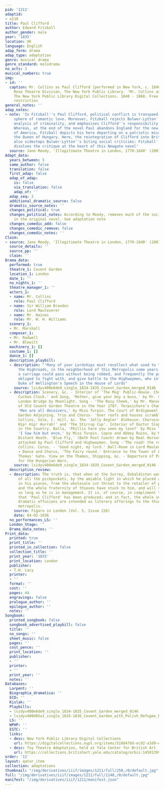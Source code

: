 ```yaml
---
pid: '1211'
adaptid:
- a110
title: Paul Clifford
author: Edward Fitzball
author_gender: male
year: '1835'
location: UK
language: English
adap_form: drama
adap_type: adaptation
genre: musical drama
genre_standard: melodrama
no_acts: 3
musical_numbers: true
img:
- id: ''
  caption: Mr. Collins as Paul Clifford [performed in New York, c. 1840-60]. Billy
    Rose Theatre Division, The New York Public Library. 'Mr. Collins as Paul Clifford'
    The New York Public Library Digital Collections. 1840 - 1860. Free to use without
    restriction
general_notes: ''
adap_notes:
- note: 'In Fitzball''s Paul Clifford, political conflict is transpoed into the private
    sphere of romantic love. Moreover, Fitzball rejects Bulwer-Lytton''s sociological
    analysis of criminality, and emphasises Clifford''s responsibility for his crimes
    Whereas, at the end of the novel Paul abandons England for the new, hopeful land
    of America, Fitzball depicts his hero departing on a patriotic mission to aid
    the Queen of Hungary. Here, the reintegration of Clifford into British society
    also sidesteps Bulwer-Lytton''s biting social criticims: Fitzball''s adaptation
    disolves the critique at the heart of this Newgate novel'
  source: Jane Moody, 'Illegitimate Theatre in London, 1770-1840' (2007), pp.112
Adapt_data:
  years_between: 5
  same_author: false
  translation: false
  first_adap: false
  adap_of_adap:
    is: false
    via_translation: false
    adap_of: ''
  adap_seq: 2
  additional_dramatic_source: false
  dramatic_source_notes: ''
  changes_political: true
  changes_political_notes: According to Moody, removes much of the social criticism
    in the original novel. See adaptation note
  changes_comedic_add: false
  changes_comedic_remove: false
  changes_comedic_notes: ''
Claim:
- source: Jane Moody, 'Illegitimate Theatre in London, 1770-1840' (2007)
  source_details: ''
  source_pp: ''
  claim: ''
Drama_data:
  performed: true
  theatre_1: Covent Garden
  location_1: London
  date_1: ''
  no_nights_1: ''
  theatre_manager_1: ''
  actors_1:
  - name: Mr. Collins
    role: Paul Clifford
  - name: Sir William Brandon
    role: Lord Mauleverer
  - name: Mr. Haines
    role: Mr. W. H. Williams
  scenery_1:
  - Mr. Marshall
  composer_1:
  - Mr. Rodwell
  - Mr. Blewitt
  machinery_1: []
  costume_1: []
  dance_1: []
  description_playbill:
  - description: "'Many of your Lordships must recollect what used to take place on
      the Highroads, in the neighborhood of this Metropolis some years ago. Scarcely
      a carriage could pass without being robbed, and frequently the passengers were
      obliged to fight with, and give battle to the Highwaymen, who infested the Roads,'
      Duke of Wellington's Speech in the House of Lords"
    source: lsidyv400e6de9_single_1834-1835_Covent_Garden_merged_0146
  - description: Scenery, &c. - Interior of 'The Mug' Public-House. Chorus - 'The
      Cuckoo Clock.' and Song, 'Mother, give your boy a buss,' by Mr. Collins. Old
      London Bridge by Moonlight. Song - 'The Rosy Cheek,' by Mr. Manvers. Exterior
      of Old Covent Garden Theatre in the Year 1787. Terpsichore's Chamber. Song....
      'Men are all deceivers,' by Miss Turpin. The Court of Brdigeweel Prsion, and
      Garden Adjoining. Trio and Chorus- 'Over roofs and houses scrambling,' Messrs.
      Collins, Vale, C. Hill, &c. The 'Jolly Angler' Alehouse. Chorusses... 'Hip!
      Hip! Hip! Hurrah!' and 'The Stirrup Cup'. Interior of Doctor Slopperton's House
      in the Country. Balla, 'Phillis hare you seen my love?' by Miss Taylor... Ballad,
      'I Saw him but once,' by Miss Turpin. Copse and Abbey Ruins, by Moonlight, with
      Distant Heath. 'Blue Fly,' (Bath Post Coach) drawn by Real Horses. Stopped and
      attacked by Paul Clifford and Highwaymen. Song -'The road! the ruin!' by Mr.
      Collins. Corus. - 'Good night, my lord.' Ball-Room in Lord Mauleverer's House.
      - Dance and Chorus, 'The Fairy round.' Entrance to the Tower of London by St.
      Thomas' Gate. View on the Thames, Shipping, &c. - Departure of Paul Clifford
      for the Hungarian Wars.
    source: lsidyv400e6de9_single_1834-1835_Covent_Garden_merged_0146
  description_review:
  - description: The truth is, that when at the Surrey, Osbaldiston won the hearts
      of all the pickpockets, by the amiable light in which he placed all criminals
      in his pieces, from the wholesale cut throat to the retailer of pocket handkerchiefts;
      and the whole fraternity of thieves have stuck to him, and will stick to him,
      so long as he is in management. It is, of course, in compliment to this class,
      that 'Paul Clifford' has been produced; and in fact, the whole series of Fitzball's
      dramatic effusions are intended as literary offerings to the thieves of the
      metropolis.
    source: Figaro in London (Vol. 5, Issue 226)
    date: 04-02-1836
  no_performances_LS: ''
  London_Stage: ''
  Drama_data_notes: ''
Print_data:
  printed: true
  print_title: ''
  printed_in_collection: false
  collection_title: ''
  print_year: '1835'
  print_location: London
  publisher:
  - T.H. Lacy
  printer:
  - ''
  format: ''
  cost: ''
  pages: 44
  engravings: false
  prologue_author: ''
  epilogue_author: ''
  notes: ''
Songbook:
  printed_songbook: false
  songbook_advertised_playbill: false
  title: ''
  no_songs: ''
  sheet_music: false
  pages: ''
  cost_pence: ''
  print_location: ''
  publisher:
  - ''
  printer:
  - ''
  print_year: ''
  notes: ''
Databases:
  Larpent: ''
  Biographia_dramatica: ''
  ECD: ''
  Kislak: ''
  Playbills:
  - lsidyv400e6de9_single_1834-1835_Covent_Garden_merged_0146
  - lsidyv400d85a1_single_1835-1836_Covent_Garden_with_Polish_Refugee_Benefit_merged_0003
  LS: ''
  WPHP: ''
  ESTC: ''
  links:
  - desc: New York Public Library Digital Collections
    url: https://digitalcollections.nypl.org/items/510d47dd-ec92-a3d9-e040-e00a18064a99
  - desc: Toy Theatre Adaptation, held at Yale Center for British Art
    url: https://collections.britishart.yale.edu/catalog/orbis:14581399
order: '11'
layout: qatar_item
collection: adaptations
thumbnail: "/img/derivatives/iiif/images/1211/full/250,/0/default.jpg"
full: "/img/derivatives/iiif/images/1211/full/1140,/0/default.jpg"
manifest: "/img/derivatives/iiif/1211/manifest.json"
---
```

